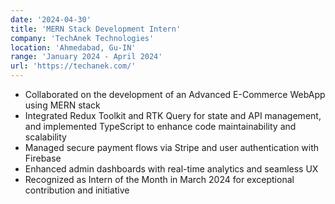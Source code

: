 ```yaml
---
date: '2024-04-30'
title: 'MERN Stack Development Intern'
company: 'TechAnek Technologies'
location: 'Ahmedabad, Gu-IN'
range: 'January 2024 - April 2024'
url: 'https://techanek.com/'
---
```


- Collaborated on the development of an Advanced E-Commerce WebApp using MERN stack
- Integrated Redux Toolkit and RTK Query for state and API management, and implemented TypeScript to enhance code maintainability and scalability
- Managed secure payment flows via Stripe and user authentication with Firebase
- Enhanced admin dashboards with real-time analytics and seamless UX
- Recognized as Intern of the Month in March 2024 for exceptional contribution and initiative
